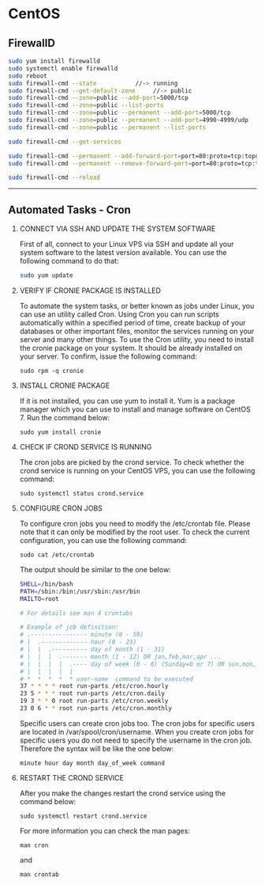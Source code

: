 # CentOS

## FirewallD

```bash
sudo yum install firewalld
sudo systemctl enable firewalld
sudo reboot
sudo firewall-cmd --state           //-> running
sudo firewall-cmd --get-default-zone     //-> public
sudo firewall-cmd --zone=public --add-port=5000/tcp
sudo firewall-cmd --zone=public --list-ports
sudo firewall-cmd --zone=public --permanent --add-port=5000/tcp
sudo firewall-cmd --zone=public --permanent --add-port=4990-4999/udp
sudo firewall-cmd --zone=public --permanent --list-ports

sudo firewall-cmd --get-services

sudo firewall-cmd --permanent --add-forward-port=port=80:proto=tcp:toport=8080  // forward 80 to 8080    
sudo firewall-cmd --permanent --remove-forward-port=port=80:proto=tcp:toport=8080   // remove forwarding

sudo firewall-cmd --reload
```

---
## Automated Tasks - Cron

1. CONNECT VIA SSH AND UPDATE THE SYSTEM SOFTWARE

    First of all, connect to your Linux VPS via SSH and update all your system software to the latest version available. You can use the following command to do that:

    ```bash
    sudo yum update
    ```


1. VERIFY IF CRONIE PACKAGE IS INSTALLED

    To automate the system tasks, or better known as jobs under Linux, you can use an utility called Cron. Using Cron you can run scripts automatically within a specified period of time, create backup of your databases or other important files, monitor the services running on your server and many other things. To use the Cron utility, you need to install the cronie package on your system. It should be already installed on your server. To confirm, issue the following command:
    ```
    sudo rpm -q cronie
    ```

1. INSTALL CRONIE PACKAGE

    If it is not installed, you can use yum to install it. Yum is a package manager which you can use to install and manage software on CentOS 7. Run the command below:
    ```
    sudo yum install cronie
    ```


1. CHECK IF  CROND SERVICE IS RUNNING

    The cron jobs are picked by the crond service. To check whether the crond service is running on your CentOS VPS, you can use the following command:
    ```
    sudo systemctl status crond.service
    ```


1. CONFIGURE CRON JOBS

    To configure cron jobs you need to modify the /etc/crontab file. Please note that it can only be modified by the root user. To check the current configuration, you can use the following command:

    ```
    sudo cat /etc/crontab
    ```
    The output should be similar to the one below:
    ```bash
    SHELL=/bin/bash
    PATH=/sbin:/bin:/usr/sbin:/usr/bin
    MAILTO=root

    # For details see man 4 crontabs

    # Example of job definition:
    # .---------------- minute (0 - 59)
    # |  .------------- hour (0 - 23)
    # |  |  .---------- day of month (1 - 31)
    # |  |  |  .------- month (1 - 12) OR jan,feb,mar,apr ...
    # |  |  |  |  .---- day of week (0 - 6) (Sunday=0 or 7) OR sun,mon,tue,wed,thu,fri,sat
    # |  |  |  |  |
    # *  *  *  *  * user-name  command to be executed
    37 * * * * root run-parts /etc/cron.hourly
    23 5 * * * root run-parts /etc/cron.daily
    19 3 * * 0 root run-parts /etc/cron.weekly
    23 0 6 * * root run-parts /etc/cron.monthly
    ```

    Specific users can create cron jobs too. The cron jobs for specific users are located in /var/spool/cron/username. When you create cron jobs for specific users you do not need to specify the username in the cron job. Therefore the syntax will be like the one below:
    ```
    minute hour day month day_of_week command
    ```

1. RESTART THE CROND SERVICE

    After you make the changes restart the crond service using the command below:
    ```
    sudo systemctl restart crond.service
    ```
    For more information you can check the man pages:
    ```
    man cron
    ```
    and
    ```
    man crontab
    ```
